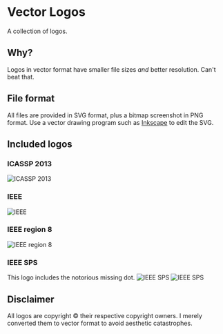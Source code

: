 Vector Logos
============
A collection of logos.

Why?
----
Logos in vector format have smaller file sizes *and* better resolution. Can't beat that.

File format
-----------
All files are provided in SVG format, plus a bitmap screenshot in PNG format. Use a vector drawing program such as [Inkscape](http://www.inkscape.org) to edit the SVG.

Included logos
--------------

### ICASSP 2013
![ICASSP 2013](https://raw.github.com/steven2358/vectorlogos/master/logos/icassp2013_logo_light.png)

### IEEE
![IEEE](https://raw.github.com/steven2358/vectorlogos/master/logos/ieee_logo_light.png)

### IEEE region 8
![IEEE region 8](https://raw.github.com/steven2358/vectorlogos/master/logos/ieee_region8_logo_light.png)

### IEEE SPS
This logo includes the notorious missing dot.
![IEEE SPS](https://raw.github.com/steven2358/vectorlogos/master/logos/ieee_sps_logo_light.png)
![IEEE SPS](https://raw.github.com/steven2358/vectorlogos/master/logos/ieee_sps_logo_dark.png)

Disclaimer
----------
All logos are copyright &copy; their respective copyright owners. I merely converted them to vector format to avoid aesthetic catastrophes.
